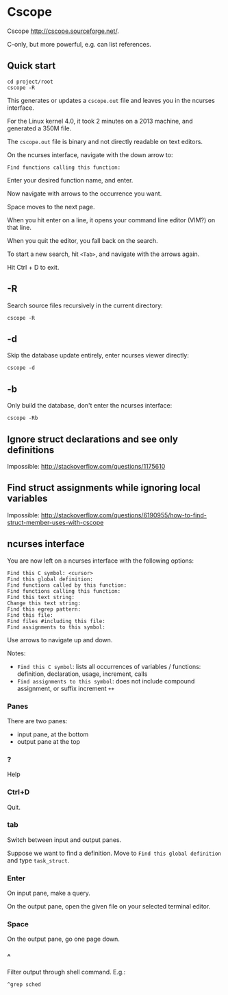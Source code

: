 # Cscope

Cscope <http://cscope.sourceforge.net/>.

C-only, but more powerful, e.g. can list references.

## Quick start

    cd project/root
    cscope -R

This generates or updates a `cscope.out` file and leaves you in the ncurses interface.

For the Linux kernel 4.0, it took 2 minutes on a 2013 machine, and generated a 350M file.

The `cscope.out` file is binary and not directly readable on text editors.

On the ncurses interface, navigate with the down arrow to:

    Find functions calling this function:

Enter your desired function name, and enter.

Now navigate with arrows to the occurrence you want.

Space moves to the next page.

When you hit enter on a line, it opens your command line editor (VIM?) on that line.

When you quit the editor, you fall back on the search.

To start a new search, hit `<Tab>`, and navigate with the arrows again.

Hit Ctrl + D to exit.

## -R

Search source files recursively in the current directory:

    cscope -R

## -d

Skip the database update entirely, enter ncurses viewer directly:

    cscope -d

## -b

Only build the database, don't enter the ncurses interface:

    cscope -Rb

## Ignore struct declarations and see only definitions

Impossible: <http://stackoverflow.com/questions/1175610>

## Find struct assignments while ignoring local variables

Impossible: <http://stackoverflow.com/questions/6190955/how-to-find-struct-member-uses-with-cscope>

## ncurses interface

You are now left on a ncurses interface with the following options:

    Find this C symbol: <cursor>
    Find this global definition:
    Find functions called by this function:
    Find functions calling this function:
    Find this text string:
    Change this text string:
    Find this egrep pattern:
    Find this file:
    Find files #including this file:
    Find assignments to this symbol:

Use arrows to navigate up and down.

Notes:

- `Find this C symbol`: lists all occurrences of variables / functions: definition, declaration, usage, increment, calls
- `Find assignments to this symbol`: does not include compound assignment, or suffix increment `++`

### Panes

There are two panes:

- input pane, at the bottom
- output pane at the top

### ?

Help

### Ctrl+D

Quit.

### tab

Switch between input and output panes.

Suppose we want to find a definition. Move to `Find this global definition` and type `task_struct`.

### Enter

On input pane, make a query.

On the output pane, open the given file on your selected terminal editor.

### Space

On the output pane, go one page down.

### ^

Filter output through shell command. E.g.:

    ^grep sched
